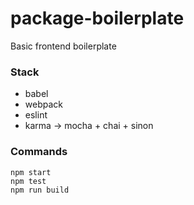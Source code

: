# package-boilerplate
Basic frontend boilerplate

### Stack
* babel
* webpack
* eslint
* karma -> mocha + chai + sinon

### Commands
```
npm start
npm test
npm run build
```